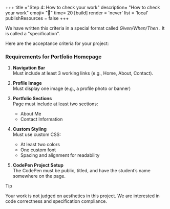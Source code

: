 +++
title ="Step 4: How to check your work"
description= "How to check your work"
emoji= "🤖"
time= 20
[build]
  render = 'never'
  list = 'local'
  publishResources = false 
+++

We have written this criteria in a special format called _Given/When/Then_ . It is called a "specification".

Here are the acceptance criteria for your project:

### Requirements for Portfolio Homepage

1. **Navigation Bar**  
Must include at least 3 working links (e.g., Home, About, Contact).

2. **Profile Image**  
Must display one image (e.g., a profile photo or banner)

3. **Portfolio Sections**  
Page must include at least two sections:  
   - About Me
   - Contact Information

4. **Custom Styling**  
Must use custom CSS:  
   - At least two colors
   - One custom font
   - Spacing and alignment for readability

5. **CodePen Project Setup**  
The CodePen must be public, titled, and have the student’s name somewhere on the page.



> [!TIP]
> Your work is not judged on aesthetics in this project. We are interested in code correctness and specification compliance.
